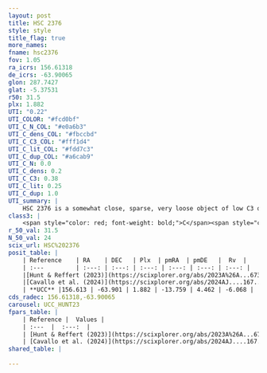 ```yaml
---
layout: post
title: HSC 2376
style: style
title_flag: true
more_names: 
fname: hsc2376
fov: 1.05
ra_icrs: 156.61318
de_icrs: -63.90065
glon: 287.7427
glat: -5.37531
r50: 31.5
plx: 1.882
UTI: "0.22"
UTI_COLOR: "#fcd0bf"
UTI_C_N_COL: "#e0a6b3"
UTI_C_dens_COL: "#fbccbd"
UTI_C_C3_COL: "#fff1d4"
UTI_C_lit_COL: "#fdd7c3"
UTI_C_dup_COL: "#a6cab9"
UTI_C_N: 0.0
UTI_C_dens: 0.2
UTI_C_C3: 0.38
UTI_C_lit: 0.25
UTI_C_dup: 1.0
UTI_summary: |
    HSC 2376 is a somewhat close, sparse, very loose object of low C3 quality. It was recently reported in the literature.<br><br><span style="color: #99180f; font-weight: bold;">Warning: </span>contains less than 25 stars with <i>P>0.5</i> estimated.
class3: |
    <span style="color: red; font-weight: bold;">C</span><span style="color: #FFC300; font-weight: bold;">B</span>
r_50_val: 31.5
N_50_val: 24
scix_url: HSC%202376
posit_table: |
    | Reference    | RA    | DEC   | Plx  | pmRA  | pmDE   |  Rv  |
    | :---         | :---: | :---: | :---: | :---: | :---: | :---: |
    |[Hunt & Reffert (2023)](https://scixplorer.org/abs/2023A%26A...673A.114H) | 156.918 | -63.962 | 1.89 | -13.843 | 4.575 | 14.825 |
    |[Cavallo et al. (2024)](https://scixplorer.org/abs/2024AJ....167...12C) | 155.978 | -64.009 | 1.886 | -- | -- | -- |
    | **UCC** |156.613 | -63.901 | 1.882 | -13.759 | 4.462 | -6.068 | 
cds_radec: 156.61318,-63.90065
carousel: UCC_HUNT23
fpars_table: |
    | Reference |  Values |
    | :---  |  :---:  |
    | [Hunt & Reffert (2023)](https://scixplorer.org/abs/2023A%26A...673A.114H) | `AV50=0.446, diffAV50=0.482, MOD50=8.515, logAge50=7.933` |
    | [Cavallo et al. (2024)](https://scixplorer.org/abs/2024AJ....167...12C) | `AV50=0.41, dMod50=8.88, logAge50=7.01, [Fe/H]50=-0.25` |
shared_table: |
    
---
```

